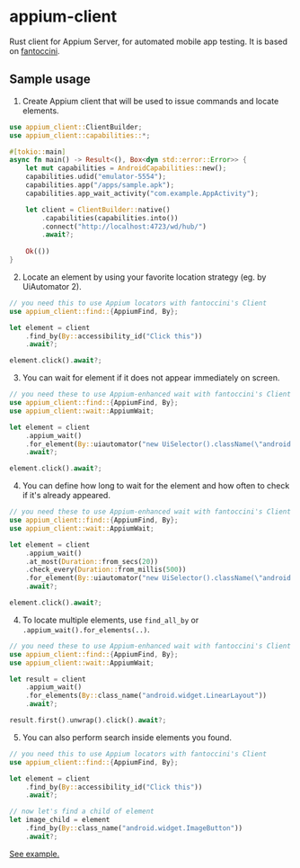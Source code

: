 # appium-client

Rust client for Appium Server, for automated mobile app testing. It is based on [fantoccini](https://github.com/jonhoo/fantoccini).

## Sample usage

1. Create Appium client that will be used to issue commands and locate elements.

```rust
use appium_client::ClientBuilder;
use appium_client::capabilities::*;

#[tokio::main]
async fn main() -> Result<(), Box<dyn std::error::Error>> {
    let mut capabilities = AndroidCapabilities::new();
    capabilities.udid("emulator-5554");
    capabilities.app("/apps/sample.apk");
    capabilities.app_wait_activity("com.example.AppActivity");

    let client = ClientBuilder::native()
        .capabilities(capabilities.into())
        .connect("http://localhost:4723/wd/hub/")
        .await?;
    
    Ok(())
}
```

2. Locate an element by using your favorite location strategy (eg. by UiAutomator 2).
```rust
// you need this to use Appium locators with fantoccini's Client
use appium_client::find::{AppiumFind, By};

let element = client
    .find_by(By::accessibility_id("Click this"))
    .await?;

element.click().await?;
```

3. You can wait for element if it does not appear immediately on screen.
```rust
// you need these to use Appium-enhanced wait with fantoccini's Client
use appium_client::find::{AppiumFind, By};
use appium_client::wait::AppiumWait;

let element = client
    .appium_wait()
    .for_element(By::uiautomator("new UiSelector().className(\"android.widget.ImageView\");"))
    .await?;

element.click().await?;
```

4. You can define how long to wait for the element and how often to check if it's already appeared.
```rust
// you need these to use Appium-enhanced wait with fantoccini's Client
use appium_client::find::{AppiumFind, By};
use appium_client::wait::AppiumWait;

let element = client
    .appium_wait()
    .at_most(Duration::from_secs(20))
    .check_every(Duration::from_millis(500))
    .for_element(By::uiautomator("new UiSelector().className(\"android.widget.ImageView\");"))
    .await?;

element.click().await?;
```

4. To locate multiple elements, use `find_all_by` or `.appium_wait().for_elements(..)`.
```rust
// you need these to use Appium-enhanced wait with fantoccini's Client
use appium_client::find::{AppiumFind, By};
use appium_client::wait::AppiumWait;

let result = client
    .appium_wait()
    .for_elements(By::class_name("android.widget.LinearLayout"))
    .await?;

result.first().unwrap().click().await?;
```

5. You can also perform search inside elements you found.
```rust
// you need this to use Appium locators with fantoccini's Client
use appium_client::find::{AppiumFind, By};

let element = client
    .find_by(By::accessibility_id("Click this"))
    .await?;

// now let's find a child of element
let image_child = element
    .find_by(By::class_name("android.widget.ImageButton"))
    .await?;
```

[See example.](examples/simple.rs)

